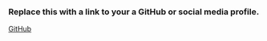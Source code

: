 ### Replace this with a link to your a GitHub or social media profile.

[GitHub](http://github.com)
